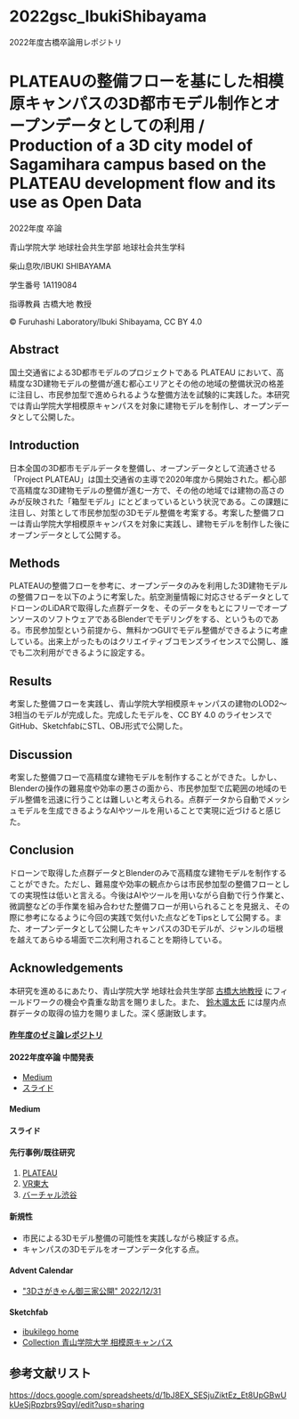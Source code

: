 # 2022gsc_IbukiShibayama
2022年度古橋卒論用レポジトリ
# PLATEAUの整備フローを基にした相模原キャンパスの3D都市モデル制作とオープンデータとしての利用 / Production of a 3D city model of Sagamihara campus based on the PLATEAU development flow and its use as Open Data

2022年度 卒論

青山学院大学 地球社会共生学部 地球社会共生学科

柴山息吹/IBUKI SHIBAYAMA

学生番号 1A119084

指導教員 古橋大地 教授

© Furuhashi Laboratory/Ibuki Shibayama, CC BY 4.0

## Abstract
国土交通省による3D都市モデルのプロジェクトである PLATEAU において、高精度な3D建物モデルの整備が進む都心エリアとその他の地域の整備状況の格差に注目し、市民参加型で進められるような整備方法を試験的に実践した。本研究では青山学院大学相模原キャンパスを対象に建物モデルを制作し、オープンデータとして公開した。

## Introduction
日本全国の3D都市モデルデータを整備し、オープンデータとして流通させる「Project PLATEAU」は国土交通省の主導で2020年度から開始された。都心部で高精度な3D建物モデルの整備が進む一方で、その他の地域では建物の高さのみが反映された「箱型モデル」にとどまっているという状況である。この課題に注目し、対策として市民参加型の3Dモデル整備を考案する。考案した整備フローは青山学院大学相模原キャンパスを対象に実践し、建物モデルを制作した後にオープンデータとして公開する。

## Methods
PLATEAUの整備フローを参考に、オープンデータのみを利用した3D建物モデルの整備フローを以下のように考案した。航空測量情報に対応させるデータとしてドローンのLiDARで取得した点群データを、そのデータをもとにフリーでオープンソースのソフトウェアであるBlenderでモデリングをする、というものである。市民参加型という前提から、無料かつGUIでモデル整備ができるように考慮している。出来上がったものはクリエイティブコモンズライセンスで公開し、誰でも二次利用ができるように設定する。

## Results
考案した整備フローを実践し、青山学院大学相模原キャンパスの建物のLOD2〜3相当のモデルが完成した。完成したモデルを、CC BY 4.0 のライセンスで GitHub、SketchfabにSTL、OBJ形式で公開した。

## Discussion
考案した整備フローで高精度な建物モデルを制作することができた。しかし、Blenderの操作の難易度や効率の悪さの面から、市民参加型で広範囲の地域のモデル整備を迅速に行うことは難しいと考えられる。点群データから自動でメッシュモデルを生成できるようなAIやツールを用いることで実現に近づけると感じた。

## Conclusion
ドローンで取得した点群データとBlenderのみで高精度な建物モデルを制作することができた。ただし、難易度や効率の観点からは市民参加型の整備フローとしての実現性は低いと言える。今後はAIやツールを用いながら自動で行う作業と、微調整などの手作業を組み合わせた整備フローが用いられることを見据え、その際に参考になるように今回の実践で気付いた点などをTipsとして公開する。また、オープンデータとして公開したキャンパスの3Dモデルが、ジャンルの垣根を越えてあらゆる場面で二次利用されることを期待している。

## Acknowledgements
本研究を進めるにあたり、青山学院大学 地球社会共生学部 [古橋大地教授](https://github.com/mapconcierge) にフィールドワークの機会や貴重な助言を賜りました。また、 [鈴木颯太氏](https://github.com/SotaSuzuki-1327) には屋内点群データの取得の協力を賜りました。深く感謝致します。

#### [昨年度のゼミ論レポジトリ](https://github.com/furuhashilab/2021gsc_IbukiShibayama)
#### 2022年度卒論 中間発表
* [Medium]()
* [スライド]()
#### Medium
#### スライド
#### 先行事例/既往研究
1. [PLATEAU](https://www.mlit.go.jp/plateau/?fbclid=IwAR2nENW2VCgIgpTdS7G2wIezhcJVmthRkynTP8YXiN8ybGT9Fkn_qOQpY6s)
2. [VR東大](https://vr.u-tokyo.ac.jp/virtualUT/)
3. [バーチャル渋谷](https://cluster.mu/w/79347fb9-05f5-429e-ab5f-8951ee8cd966)
#### 新規性
* 市民による3Dモデル整備の可能性を実践しながら検証する点。
* キャンパスの3Dモデルをオープンデータ化する点。
#### Advent Calendar
* ["3Dさがきゃん御三家公開" 2022/12/31](https://medium.com/furuhashilab/3d%E3%81%95%E3%81%8C%E3%81%8D%E3%82%83%E3%82%93%E5%BE%A1%E4%B8%89%E5%AE%B6%E5%85%AC%E9%96%8B-156222746e9a)
#### Sketchfab
* [ibukilego home](https://sketchfab.com/ibukilego)
* [Collection 青山学院大学 相模原キャンパス](https://skfb.ly/oCRWu)
## 参考文献リスト
https://docs.google.com/spreadsheets/d/1bJ8EX_SESjuZiktEz_Et8UpGBwUkUeSjRpzbrs9SqyI/edit?usp=sharing
